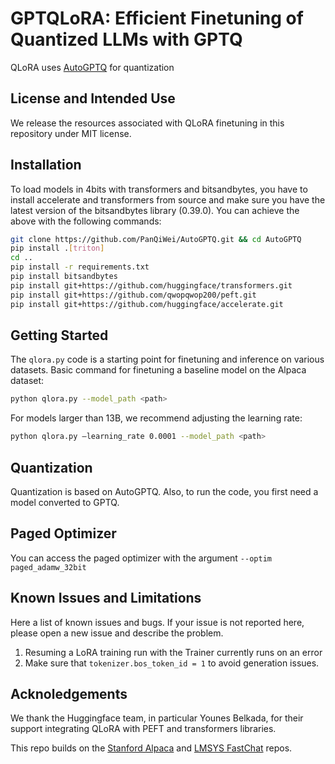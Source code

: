 

# GPTQLoRA: Efficient Finetuning of Quantized LLMs with GPTQ

QLoRA uses [AutoGPTQ](https://github.com/PanQiWei/AutoGPTQ) for quantization

## License and Intended Use
We release the resources associated with QLoRA finetuning in this repository under MIT license.

## Installation
To load models in 4bits with transformers and bitsandbytes, you have to install accelerate and transformers from source and make sure you have the latest version of the bitsandbytes library (0.39.0). You can achieve the above with the following commands:
```bash
git clone https://github.com/PanQiWei/AutoGPTQ.git && cd AutoGPTQ
pip install .[triton]
cd ..
pip install -r requirements.txt
pip install bitsandbytes
pip install git+https://github.com/huggingface/transformers.git
pip install git+https://github.com/qwopqwop200/peft.git
pip install git+https://github.com/huggingface/accelerate.git
```

## Getting Started
The `qlora.py` code is a starting point for finetuning and inference on various datasets.
Basic command for finetuning a baseline model on the Alpaca dataset:
```bash
python qlora.py --model_path <path>
```

For models larger than 13B, we recommend adjusting the learning rate:
```bash
python qlora.py –learning_rate 0.0001 --model_path <path>
```

## Quantization
Quantization is based on AutoGPTQ. Also, to run the code, you first need a model converted to GPTQ.

## Paged Optimizer
You can access the paged optimizer with the argument `--optim paged_adamw_32bit`

## Known Issues and Limitations
Here a list of known issues and bugs. If your issue is not reported here, please open a new issue and describe the problem.

1. Resuming a LoRA training run with the Trainer currently runs on an error
2. Make sure that `tokenizer.bos_token_id = 1` to avoid generation issues.

## Acknoledgements
We thank the Huggingface team, in particular Younes Belkada, for their support integrating QLoRA with PEFT and transformers libraries.

This repo builds on the [Stanford Alpaca](https://github.com/tatsu-lab/stanford_alpaca) and [LMSYS FastChat](https://github.com/lm-sys/FastChat) repos.
